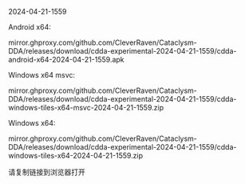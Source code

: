 2024-04-21-1559

Android x64:

mirror.ghproxy.com/github.com/CleverRaven/Cataclysm-DDA/releases/download/cdda-experimental-2024-04-21-1559/cdda-android-x64-2024-04-21-1559.apk

Windows x64 msvc:

mirror.ghproxy.com/github.com/CleverRaven/Cataclysm-DDA/releases/download/cdda-experimental-2024-04-21-1559/cdda-windows-tiles-x64-msvc-2024-04-21-1559.zip

Windows x64:

mirror.ghproxy.com/github.com/CleverRaven/Cataclysm-DDA/releases/download/cdda-experimental-2024-04-21-1559/cdda-windows-tiles-x64-2024-04-21-1559.zip

请复制链接到浏览器打开

